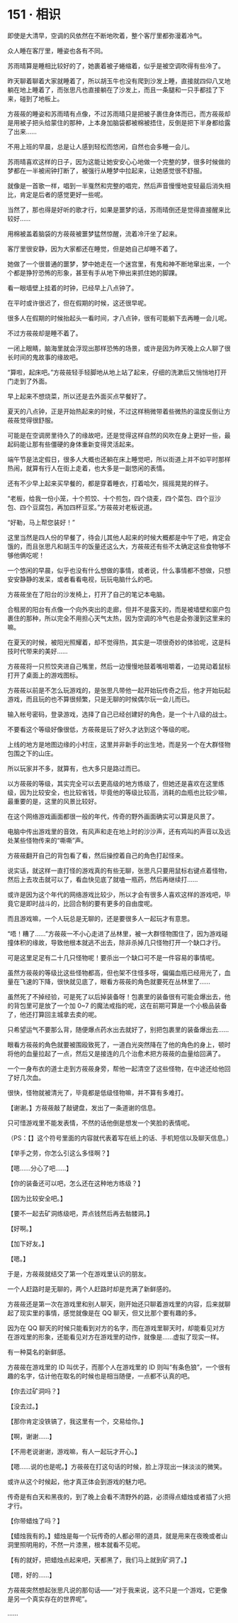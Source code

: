 # 151 · 相识

即使是大清早，空调的风依然在不断地吹着，整个客厅里都弥漫着冷气。

众人睡在客厅里，睡姿也各有不同。

苏雨晴算是睡相比较好的了，她裹着被子蜷缩着，似乎是被空调吹得有些冷了。

昨天聊着聊着大家就睡着了，所以胡玉牛也没有爬到沙发上睡，直接就四仰八叉地躺在地上睡着了，而张思凡也直接躺在了沙发上，而且一条腿和一只手都挂了下来，碰到了地板上。

方莜莜的睡姿和苏雨晴有点像，不过苏雨晴只是把被子裹住身体而已，而方莜莜却是用被子把头给蒙住的那种，上本身加脑袋都被棉被捂住，反倒是把下半身都给露了出来……

不用上班的早晨，总是让人感到轻松而悠闲，自然也会多睡一会儿。

苏雨晴喜欢这样的日子，因为这能让她安安心心地做一个完整的梦，很多时候做的梦都在一半被闹钟打断了，被强行从睡梦中拉起来，让她感觉很不舒服。

就像是一首歌一样，唱到一半戛然和完整的唱完，然后声音慢慢地变轻最后消失相比，肯定是后者的感觉更好一些呢。

当然了，那也得是好听的歌才行，如果是噩梦的话，苏雨晴倒还是觉得直接醒来比较好……

用棉被盖着脑袋的方莜莜被噩梦猛然惊醒，流着冷汗坐了起来。

客厅里很安静，因为大家都还在睡觉，但是她自己却睡不着了。

她做了一个很普通的噩梦，梦中她走在一个迷宫里，有鬼和神不断地窜出来，一个个都是狰狞恐怖的形象，甚至有手从地下伸出来抓住她的脚踝。

看一眼墙壁上挂着的时钟，已经早上八点钟了。

在平时或许很迟了，但在假期的时候，这还很早呢。

很多人在假期的时候抬起头一看时间，才八点钟，很有可能躺下去再睡一会儿呢。

不过方莜莜却是睡不着了。

一闭上眼睛，脑海里就会浮现出那样恐怖的场景，或许是因为昨天晚上众人聊了很长时间的鬼故事的缘故吧。

“算啦，起床吧。”方莜莜轻手轻脚地从地上站了起来，仔细的洗漱后又悄悄地打开门走到了外面。

早上起来不想烧菜，所以还是去外面买点早餐好了。

夏天的八点钟，正是开始热起来的时候，不过这样稍微带着些微热的温度反倒让方莜莜觉得很舒服。

可能是在空调房里待久了的缘故吧，还是觉得这样自然的风吹在身上更好一些，最起码能让那有些僵硬的身体重新变得灵活起来。

端午节是法定假日，很多人大概也还躺在床上睡觉吧，所以街道上并不如平时那样热闹，就算有行人在街上走着，也大多是一副悠闲的表情。

还有不少早上起来买早餐的，都是穿着睡衣，打着哈欠，摇摇晃晃的样子。

“老板，给我一份小笼，十个煎饺、十个煎包，四个烧麦，四个菜包、四个豆沙包、四个豆腐包，再加四杯豆浆。”方莜莜对老板说道。

“好勒，马上帮您装好！”

这里当然是四人份的早餐了，待会儿其他人起来的时候大概都是中午了吧，肯定会饿的，而且张思凡和胡玉牛的饭量还这么大，方莜莜还有些不太确定这些食物够不够他俩吃呢！

一个悠闲的早晨，似乎也没有什么想做的事情，或者说，什么事情都不想做，只想安安静静的发呆，或者看看电视，玩玩电脑什么的吧。

方莜莜坐在了阳台的沙发椅上，打开了自己的笔记本电脑。

合租房的阳台有点像一个向外突出的走廊，但并不是露天的，而是被墙壁和窗户包裹住的那种，所以完全不用担心天气太热，因为空调的冷气也是会弥漫到这里来的嘛。

在夏天的时候，被阳光照耀着，却不觉得热，其实是一项很奇妙的体验呢，这是科技时代带来的美好……

方莜莜将一只煎饺夹进自己嘴里，然后一边慢慢地鼓着嘴咀嚼着，一边晃动着鼠标打开了桌面上的游戏图标。

方莜莜以前是不怎么玩游戏的，是张思凡带他一起开始玩传奇之后，他才开始玩起游戏，而且玩的也不算很频繁，只是无聊的时候偶尔玩一会儿而已。

输入帐号密码，登录游戏，选择了自己已经创建好的角色，是一个十八级的战士。

不要看这个等级好像很低，方莜莜是玩了好久才达到这个等级的呢。

上线的地方是地图边缘的小村庄，这里并非新手的出生地，而是另一个在大群怪物包围之下的山庄。

所以玩家并不多，就算有，也大多只是路过而已。

以方莜莜的等级，其实完全可以去更高级的地方练级了，但她还是喜欢在这里练级，因为比较安全，也比较省钱，毕竟他的等级比较高，消耗的血瓶也比较少嘛，最重要的是，这里的风景比较好。

在这个网络游戏画面都很一般的年代，传奇的野外画面确实可以算是风景了。

电脑中传出游戏里的音效，有风声和走在地上时的沙沙声，还有鸡叫的声音以及远处某些怪物传来的“嘶嘶”声。

方莜莜翻开自己的背包看了看，然后操控着自己的角色打起怪来。

说实话，就这样一直打怪的游戏真的有些无聊，张思凡只要用鼠标右键点着怪物，然后上去攻击就可以了，看血快见底了就嗑一瓶药，然后再继续打……

或许是因为这个年代的网络游戏比较少，所以才会有很多人喜欢这样的游戏吧，毕竟它是即时战斗的，比回合制的要有更多的自由度呢。

而且游戏嘛，一个人玩总是无聊的，还是要很多人一起玩才有意思。

“唔！糟了……”方莜莜一不小心走进了丛林里，被一大群怪物围住了，因为游戏碰撞体积的缘故，导致他根本就逃不出去，除非杀掉几只怪物打开一个缺口才行。

可是这里足足有二十几只怪物呢！要杀出一个缺口可不是一件容易的事情呢。

虽然方莜莜的等级比这些怪物都高，但也架不住怪多呀，偏偏血瓶已经用光了，血量在飞速的下降，很快就见底了，眼看方莜莜的角色就要死在丛林里了……

虽然死了不掉经验，可是死了以后掉装备呀！包裹里的装备很有可能会爆出去，他的背包里可是放了一个加 0~7 的魔法戒指的呢，这在前期可算是一个小极品装备了，他还打算回主城拿去卖的呢。

只希望运气不要那么背，随便爆点药水出去就好了，别把包裹里的装备爆出去……

眼看方莜莜的角色就要被围殴致死了，一道白光突然降在了他的角色的身上，顿时将他的血量拉起了一点，然后又是接连的几个治愈术把方莜莜的血量给回满了。

一个一身布衣的道士走到方莜莜身旁，帮他一起清空了这些怪物，在中途还给他回了好几次血。

很快，怪物就被清光了，毕竟都是低级怪物嘛，并不算有多难打。

【谢谢。】方莜莜敲了敲键盘，发出了一条道谢的信息。

只可惜游戏里不能发表情，不然的话他倒是想发一个笑脸的表情呢。

（PS：【】这个符号里面的内容就代表着写在纸上的话、手机短信以及聊天信息。）

【举手之劳，你怎么引这么多怪啊？】

【嗯……分心了吧……】

【你的装备还可以吧，怎么还在这种地方练级？】

【因为比较安全吧。】

【要不一起去矿洞练级吧，弄点钱然后再去骷髅洞。】

【好啊。】

【加下好友。】

【嗯。】

于是，方莜莜就结交了第一个在游戏里认识的朋友。

一个人赶路时是无聊的，两个人赶路时却是充满了新鲜感的。

方莜莜还是第一次在游戏里和别人聊天，刚开始还只聊着游戏里的内容，后来就聊起了现实里的事情，感觉就像是在 QQ 聊天，但又比那个要有趣的多。

因为在 QQ 聊天的时候只能看到对方的名字，而在游戏里聊天时，却能看见对方在游戏里的形象，还能看见对方在游戏里的动作，就像是……虚拟了现实一样。

有一种莫名的新鲜感。

方莜莜在游戏里的 ID 叫优子，而那个人在游戏里的 ID 则叫“有条色狼”，一个很有趣的名字，估计他在取名的时候也是相当随便，一点都不认真的吧。

【你去过矿洞吗？】

【没去过。】

【那你肯定没铁镐了，我这里有一个，交易给你。】

【啊，谢谢……】

【不用老说谢谢，游戏嘛，有人一起玩才开心。】

【嗯……说的也是呢。】方莜莜在打这句话的时候，脸上浮现出一抹淡淡的微笑。

或许从这个时候起，他才真正体会到游戏的魅力吧。

传奇是有白天和黑夜的，到了晚上会看不清野外的路，必须得点蜡烛或者插了火把才行。

【你带蜡烛了吗？】

【蜡烛我有的。】蜡烛是每一个玩传奇的人都必带的道具，就是用来在夜晚或者山洞里照明用的，不然一片漆黑，根本就看不见呢。

【有的就好，把蜡烛点起来吧，天都黑了，我们马上就到矿洞了。】

【嗯，好的……】

方莜莜突然想起张思凡说的那句话——“对于我来说，这不只是一个游戏，它更像是另一个真实存在的世界呢”。

……
